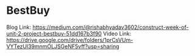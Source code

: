 # BestBuy
Blog Link: https://medium.com/@rishabhyadav3602/construct-week-of-unit-2-project-bestbuy-51dd167b3f90
Video Link: https://drive.google.com/drive/folders/1prCsVUm-VYTezUl39mnmOLJSGeNF5vff?usp=sharing 
